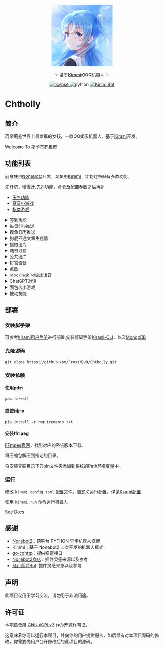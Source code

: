 <div align="center">
<p>
  <a href="https://kiramibot.dev/"><img src="https://raw.githubusercontent.com/FrostN0v0/Chtholly/main/logo.png" width="200" height="200" alt="珂朵莉是世界上最幸福的女孩"></a>
</p>
  <p>✨ 基于<a href="https://kiramibot.dev/">Kirami</a>的QQ机器人 ✨</p>
</div>
<p align="center">
  <a href="https://raw.githubusercontent.com/FrostN0v0/Chtholly/main/LICENSE">
    <img src="https://img.shields.io/github/license/FrostN0v0/Chtholly" alt="license">
  </a>
    <img src="https://img.shields.io/badge/python-3.10+-blue?logo=python&logoColor=edb641" alt="python">
  <a href="https://github.com/A-kirami/KiramiBot">
    <img src="https://img.shields.io/badge/KiramiBot-0.3.2-green" alt="KiramiBot">
  </a>
    
</p>

# Chtholly

## 简介

珂朵莉是世界上最幸福的女孩，一款QQ娱乐机器人。基于[Kirami](https://kiramibot.dev/)开发。

Welcome To [斯卡布罗集市](http://qm.qq.com/cgi-bin/qm/qr?_wv=1027&k=M75YeO2zj9f5ziuS2ijcDzbjkAfcMHVA&authKey=ilcGvEnqWjHOJKa3f1cpOMQPVAeA0RZyv%2BD9lE9aV1WfwFZ8ig%2BUynUCSM4AXZOB&noverify=0&group_code=326466216)

## 功能列表


前身使用[NoneBot2](https://v2.nonebot.dev/)开发，现使用[Kirami](https://kiramibot.dev/)，计划迁移原有多数功能。

先开坑，慢慢迁,先列功能，命令及配置参数之后再补

- [天气功能](https://github.com/FrostN0v0/kirami-plugin-qweather)
- [赛马小游戏](https://github.com/FrostN0v0/kirami-plugin-horserace)
- [棋类游戏](https://github.com/FrostN0v0/kirami-plugin-boardgame)

<details ><summary>签到功能</summary>

|  命令   |  @  |  功能说明  | 示例  |
|:-----:|:---:|:------:|:---:|
| 签到/盖章 |  否  |   签到   |  无  |
|  收集册  |  否  | 查看印章收集 |  无  |
</details>

<details ><summary>每日60s推送</summary>

|    命令    |  @  |    功能说明     | 示例  |
|:--------:|:---:|:-----------:|:---:|
| 每日60s/日报 |  是  | 发送今日每日60s图片 |  无  |
| 日报(取消)订阅 |  否  | 为本群（取消）订阅推送 |  无  |
</details>

<details ><summary>摸鱼日历推送</summary>

|    命令    |  @  |    功能说明     | 示例  |
|:--------:|:---:|:-----------:|:---:|
| 摸鱼/摸鱼日历  |  是  | 发送今日摸鱼日历图片  |  无  |
| 摸鱼订阅（取消） |  否  | 为本群（取消）订阅推送 |  无  |
</details>

<details ><summary>狗屁不通文章生成器</summary>

|    命令     |  @  | 功能说明 |       示例        |
|:---------:|:---:|:----:|:---------------:|
| 狗屁不通/gpbt |  否  |  无   | 狗屁不通 <关键字> <字数> |
</details>

<details ><summary>狐娘图片</summary>

|   命令    |  @  | 功能说明 | 示例  |
|:-------:|:---:|:----:|:---:|
| 嘤/狐娘表情包 |  否  | 返回图片 |  无  |
</details>

<details ><summary>随机可爱</summary>

|  命令  |  @  | 功能说明 | 示例  |
|:----:|:---:|:----:|:---:|
| 来个猫猫 |  否  | 返回图片 |  无  |
| 来个狐狸 |  否  | 返回图片 |  无  |
| 来个二哈 |  否  | 返回图片 |  无  |
</details>

<details ><summary>公共图库</summary>

|       命令       |  @  | 功能说明 |  示例  |
|:--------------:|:---:|:----:|:----:|
|      上传图片      |  是  |  无   | 配置说明 |
|     查看公开图库     |  是  |  无   | 配置说明 |
| <图库名> <id(可选)> |  否  | 返回图片 | 美图 1 |
</details>

<details ><summary>钉宫语音</summary>

|  命令   |  @  | 功能说明 |   示例   |
|:-----:|:---:|:----:|:------:|
| 骂+任何话 |  是  |  返回语音   | @珂朵莉骂我 |
</details>

<details ><summary>点歌</summary>

| 命令  |  @  | 功能说明 |  示例  |
|:---:|:---:|:----:|:----:|
| 点歌/qq点歌/网易点歌/酷我点歌/酷狗点歌/咪咕点歌/b站点歌 + 关键词  |  否  | 返回音乐 | 配置说明 |

</details>

<details ><summary>mockingbird合成语音</summary>

|  命令   |  @  | 功能说明 |  示例  |
|:-----:|:---:|:----:|:----:|
| 说+任何话 |  是  | 返回语音 | 说我爱你 |
</details>

<details ><summary>ChatGPT对话</summary>

|    命令    |                         说明                         |        示例        |
|:--------:|:--------------------------------------------------:|:----------------:|
|  /talk   |                  开始对话，默认群里@机器人也可以                  | /talk 先有鸡还是先有蛋？  |
|   /hi    |                    沉浸式对话（仅限私聊）                     |                  |
|  /speak  |                      gpt转语音对话                      | /speak 先有鸡还是先有蛋？ |
|  /reset  |                    重置对话（不会重置预设）                    |                  |
| /prompt  |                 设置预设（人格），设置后会重置对话                  |                  |
| /chatgpt | 如果talk_with_chatgpt_all_group_enable为false，则用该命令启用 |                  |
|   修改角色   |                   设置预设vits转语音角色                    |    修改角色 <派蒙>     |
</details>

<details ><summary>面包店小游戏</summary>

**发送 “面包帮助” 查看详细指令**
</details>

<details ><summary>被动技能</summary>

- 戳一戳回复语
- 戳回去
- 骂回去
- 发送图片
</details>

## 部署

### 安装脚手架

可参考[Kirami用户手册](https://kiramibot.dev/docs/guide/start/installation)进行部署,安装好脚手架[Kirami-CLI](https://github.com/A-kirami/KiramiCLI)，以及[MongoDB](https://www.mongodb.com/try/download/community)

###  克隆源码

```shell
git clone https://github.com/FrostN0v0/Chtholly.git
```

### 安装依赖

#### 使用pdm

```shell
pdm install
```

#### 或使用pip

```shell
pip install -r requirements.txt
```

#### 安装ffmpeg

[FFmpeg官网](https://ffmpeg.org/)，找到对应的系统版本下载。

将压缩包解压到指定的目录。

将安装安装目录下的bin文件夹添加到系统的Path环境变量中。

### 运行

修改 `kirami.config.toml` 配置文件，自定义运行配置，详见[Kirami配置](https://kiramibot.dev/docs/guide/tutorial/config)

使用 `kirami run` 命令运行机器人

See [Docs](https://kiramibot.dev/)

## 感谢

- [Nonebot2](https://github.com/nonebot/nonebot2)：跨平台 PYTHON 异步机器人框架
- [Kirami](https://kiramibot.dev/)：基于 Nonebot2 二次开发的机器人框架
- [go-cqhttp](https://github.com/Mrs4s/go-cqhttp)：提供稳定接口
- [Nonebot2商店](https://v2.nonebot.dev/store)：插件灵感来源以及参考
- [绪山真寻Bot](https://github.com/HibiKier/zhenxun_bot): 插件灵感来源以及参考

## 声明

此项目仅用于学习交流，请勿用于非法用途。

## 许可证

本项目使用 [GNU AGPLv3](https://choosealicense.com/licenses/agpl-3.0/) 作为开源许可证。

这意味着你可以运行本项目，并向你的用户提供服务，如后续有对本项目源码的修改，你需要向用户公开修改后的此项目的源码。

